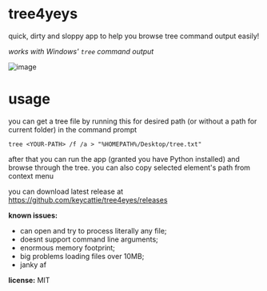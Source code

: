 # tree4yeys

quick, dirty and sloppy app to help you browse tree command output easily!

*works with Windows' `tree` command output* 

![image](https://user-images.githubusercontent.com/77988565/132970861-14acfc07-26f5-4fb2-9cef-470ce0e58bc9.png)

# usage

you can get a tree file by running this for desired path (or without a path for current folder) in the command prompt

    tree <YOUR-PATH> /f /a > "%HOMEPATH%/Desktop/tree.txt"

after that you can run the app (granted you have Python installed) and browse through the tree. you can also copy selected element's path from context menu

you can download latest release at https://github.com/keycattie/tree4eyes/releases

**known issues:**

- can open and try to process literally any file;
- doesnt support command line arguments;
- enormous memory footprint;
- big problems loading files over 10MB;
- janky af

**license:** MIT
